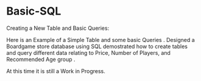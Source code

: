 # Basic-SQL

Creating a New Table and Basic Queries:

Here is an Example of a Simple Table and some basic Queries . Designed a Boardgame store database using SQL demostrated how to create tables and query different data relating to Price, Number of Players, and Recommended Age group . 


At this time it is still a Work in Progress.

